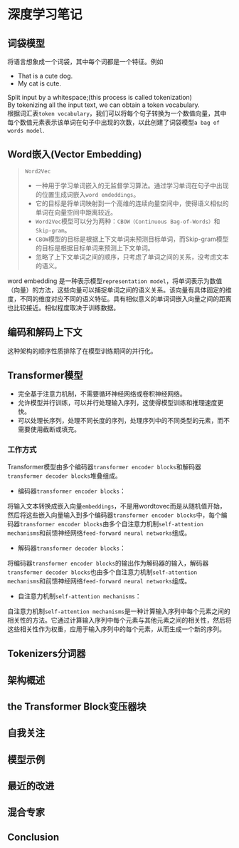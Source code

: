 # 深度学习笔记  

## 词袋模型

将语言想象成一个词袋，其中每个词都是一个特征。例如

- That is a cute dog.  
- My cat is cute.  

Split input by a whitespace;(this process is called tokenization)  
By tokenizing all the input text, we can obtain a token vocabulary.  
根据词汇表`token vocabulary`，我们可以将每个句子转换为一个数值向量，其中每个数值元素表示该单词在句子中出现的次数，以此创建了词袋模型`a bag of words model`.

## Word嵌入(Vector Embedding)  

> `Word2Vec`  
>
> - 一种用于学习单词嵌入的无监督学习算法。通过学习单词在句子中出现的位置生成词嵌入`word emdeddings`。
> - 它的目标是将单词映射到一个高维的连续向量空间中，使得语义相似的单词在向量空间中距离较近。  
> - `Word2Vec`模型可以分为两种：`CBOW（Continuous Bag-of-Words）`和`Skip-gram`。
> - `CBOW`模型的目标是根据上下文单词来预测目标单词，而Skip-gram模型的目标是根据目标单词来预测上下文单词。  
> - 忽略了上下文单词之间的顺序，只考虑了单词之间的关系，没考虑文本的语义。  

word embedding 是一种表示模型`representation model`，将单词表示为数值（向量）的方法，这些向量可以捕捉单词之间的语义关系。该向量有具体固定的维度，不同的维度对应不同的语义特征。具有相似意义的单词词嵌入向量之间的距离也比较接近。相似程度取决于训练数据。

## 编码和解码上下文  

这种架构的顺序性质排除了在模型训练期间的并行化。  

## Transformer模型  

- 完全基于注意力机制，不需要循环神经网络或卷积神经网络。  
- 允许模型并行训练，可以并行处理输入序列，这使得模型训练和推理速度更快。
- 可以处理长序列，处理不同长度的序列，处理序列中的不同类型的元素，而不需要使用截断或填充。  

### 工作方式  

Transformer模型由多个编码器`transformer encoder blocks`和解码器`transformer decoder blocks`堆叠组成。  

- 编码器`transformer encoder blocks`：

将输入文本转换成嵌入向量`embeddings`，不是用wordtovec而是从随机值开始，然后将这些嵌入向量输入到多个编码器`transformer encoder blocks`中，每个编码器`transformer encoder blocks`由多个自注意力机制`self-attention mechanisms`和前馈神经网络`feed-forward neural networks`组成。

- 解码器`transformer decoder blocks`：

将编码器`transformer encoder blocks`的输出作为解码器的输入，解码器`transformer decoder blocks`也由多个自注意力机制`self-attention mechanisms`和前馈神经网络`feed-forward neural networks`组成。

- 自注意力机制`self-attention mechanisms`：

自注意力机制`self-attention mechanisms`是一种计算输入序列中每个元素之间的相关性的方法。它通过计算输入序列中每个元素与其他元素之间的相关性，然后将这些相关性作为权重，应用于输入序列中的每个元素，从而生成一个新的序列。

## Tokenizers分词器

## 架构概述  

## the Transformer Block变压器块  

## 自我关注  

## 模型示例

## 最近的改进

## 混合专家

## Conclusion  
